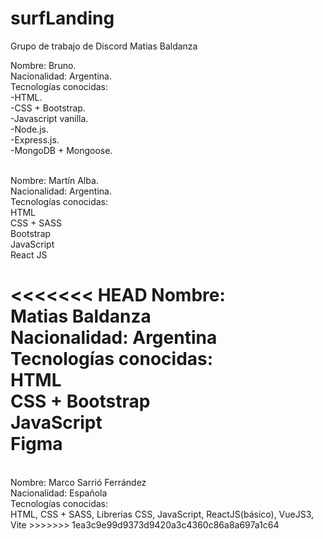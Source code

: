 # surfLanding

Grupo de trabajo de Discord Matias Baldanza

Nombre: Bruno.
<br>
Nacionalidad: Argentina.
<br>
Tecnologías conocidas:
<br>
-HTML.
<br>
-CSS + Bootstrap.
<br>
-Javascript vanilla.
<br>
-Node.js.
<br>
-Express.js.
<br>
-MongoDB + Mongoose.
<br>

<br>
Nombre: Martín Alba.
<br>
Nacionalidad: Argentina.
<br>
Tecnologías conocidas:
<br>
HTML
<br>
CSS + SASS
<br>
Bootstrap
<br>
JavaScript
<br>
React JS

<<<<<<< HEAD
Nombre:
<br>
Matias Baldanza
<br>
Nacionalidad: Argentina
<br>
Tecnologías conocidas:
<br>
HTML
<br>
CSS + Bootstrap
<br>
JavaScript
<br>
Figma
=======
<br>
Nombre: Marco Sarrió Ferrández
<br>
Nacionalidad: Española
<br>
Tecnologías conocidas:
<br>
HTML, CSS + SASS, Librerias CSS, JavaScript, ReactJS(básico), VueJS3, Vite
>>>>>>> 1ea3c9e99d9373d9420a3c4360c86a8a697a1c64
